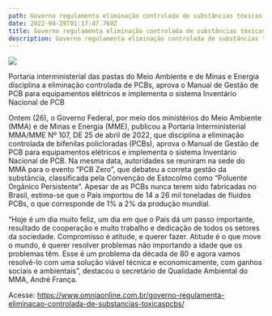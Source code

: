 ```yaml
---
path: Governo regulamenta eliminação controlada de substâncias tóxicas(PCBs)
date: 2022-04-28T01:17:47.768Z
title: Governo regulamenta eliminação controlada de substâncias tóxicas(PCBs)
description: Governo regulamenta eliminação controlada de substâncias tóxicas(PCBs)
---
```

<!--StartFragment-->

![](https://www.omniaonline.com.br/wp-content/uploads/2022/04/Site-LinkedIn-Facebook-2022-04-27T144207.779.png)

Portaria interministerial das pastas do Meio Ambiente e de Minas e Energia disciplina a eliminação controlada de PCBs, aprova o Manual de Gestão de PCB para equipamentos elétricos e implementa o sistema Inventário Nacional de PCB

Ontem (26), o Governo Federal, por meio dos ministérios do Meio Ambiente (MMA) e de Minas e Energia (MME), publicou a Portaria Interministerial MMA/MME Nº 107, DE 25 de abril de 2022, que disciplina a eliminação controlada de bifenilas policloradas (PCBs), aprova o Manual de Gestão de PCB para equipamentos elétricos e implementa o sistema Inventário Nacional de PCB. Na mesma data, autoridades se reuniram na sede do MMA para o evento “PCB Zero”, que debateu a correta gestão da substância, classificada pela Convenção de Estocolmo como “Poluente Orgânico Persistente”. Apesar de as PCBs nunca terem sido fabricadas no Brasil, estima-se que o País importou de 14 a 26 mil toneladas de fluidos PCBs, o que corresponde de 1% a 2% da produção mundial.

“Hoje é um dia muito feliz, um dia em que o País dá um passo importante, resultado de cooperação e muito trabalho e dedicação de todos os setores da sociedade. Compromisso é atitude, e querer fazer. Atitude é o que move o mundo, é querer resolver problemas não importando a idade que os problemas têm. Esse é um problema da década de 80 e agora vamos resolvê-lo com uma solução viável técnica e economicamente, com ganhos sociais e ambientais”, destacou o secretário de Qualidade Ambiental do MMA, André França.

Acesse: https://www.omniaonline.com.br/governo-regulamenta-eliminacao-controlada-de-substancias-toxicaspcbs/

<!--EndFragment-->